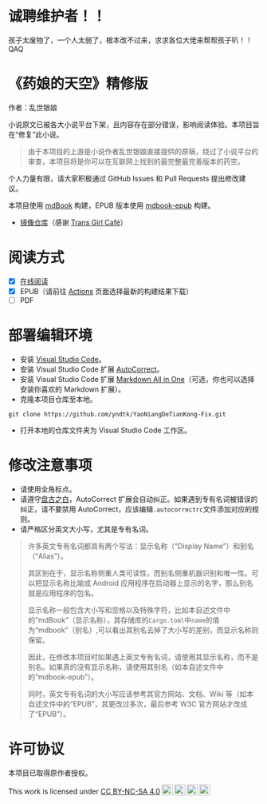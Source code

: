 # 诚聘维护者！！

孩子太废物了，一个人太弱了，根本改不过来，求求各位大佬来帮帮孩子叭！！QAQ

# 《药娘的天空》精修版

作者：乱世银娘

小说原文已被各大小说平台下架，且内容存在部分错误，影响阅读体验。本项目旨在“修复”此小说。

> 由于本项目的上游是小说作者乱世银娘直接提供的原稿，绕过了小说平台的审查，本项目将是你可以在互联网上找到的最完整最完善版本的药空。

个人力量有限，请大家积极通过 GitHub Issues 和 Pull Requests 提出修改建议。

本项目使用 [mdBook](https://github.com/rust-lang/mdBook) 构建，EPUB 版本使用 [mdbook-epub](https://github.com/Michael-F-Bryan/mdbook-epub) 构建。

- [镜像仓库](https://git.transgirl.cafe/yndtk/YaoNiangDeTianKong-Fix)（感谢 [Trans Girl Café](https://transgirl.cafe/)）

# 阅读方式

- [x] [在线阅读](https://yndtk.github.io/YaoNiangDeTianKong-Fix)
- [x] EPUB（请前往 [Actions](https://github.com/yndtk/YaoNiangDeTianKong-Fix/actions) 页面选择最新的构建结果下载）
- [ ] PDF

# 部署编辑环境

- 安装 [Visual Studio Code](https://code.visualstudio.com)。
- 安装 Visual Studio Code 扩展 [AutoCorrect](https://marketplace.visualstudio.com/items?itemName=huacnlee.autocorrect)。
- 安装 Visual Studio Code 扩展 [Markdown All in One](https://marketplace.visualstudio.com/items?itemName=yzhang.markdown-all-in-one)（可选，你也可以选择安装你喜欢的 Markdown 扩展）。
- 克隆本项目仓库至本地。

```shell
git clone https://github.com/yndtk/YaoNiangDeTianKong-Fix.git
```

- 打开本地的仓库文件夹为 Visual Studio Code 工作区。

# 修改注意事项

- 请使用全角标点。
- 请遵守[盘古之白](https://github.com/vinta/pangu.js)，AutoCorrect 扩展会自动纠正。如果遇到专有名词被错误的纠正，请不要禁用 AutoCorrect，应该编辑`.autocorrectrc`文件添加对应的规则。
- 请严格区分英文大小写，尤其是专有名词。
> 许多英文专有名词都具有两个写法：显示名称（“Display Name”）和别名（“Alias”）。
> 
> 其区别在于，显示名称侧重人类可读性，而别名侧重机器识别和唯一性。可以把显示名称比喻成 Android 应用程序在启动器上显示的名字，那么别名就是应用程序的包名。
> 
> 显示名称一般包含大小写和空格以及特殊字符，比如本自述文件中的“mdBook”（显示名称），其存储库的`Cargo.toml`中`name`的值为“mdbook”（别名）,可以看出其别名去掉了大小写的差别，而显示名称则保留。
> 
> 因此，在修改本项目时如果遇上英文专有名词，请使用其显示名称，而不是别名。如果真的没有显示名称，请使用其别名（如本自述文件中的“mdbook-epub”）。
> 
> 同时，英文专有名词的大小写应该参考其官方网站、文档、Wiki 等（如本自述文件中的“EPUB”，其更改过多次，最后参考 W3C 官方网站才改成了“EPUB”）。

# 许可协议

本项目已取得原作者授权。

<p xmlns:cc="http://creativecommons.org/ns#" >This work is licensed under <a href="http://creativecommons.org/licenses/by-nc-sa/4.0/?ref=chooser-v1" target="_blank" rel="license noopener noreferrer" style="display:inline-block;">CC BY-NC-SA 4.0<img style="height:22px!important;margin-left:3px;vertical-align:text-bottom;" src="https://mirrors.creativecommons.org/presskit/icons/cc.svg?ref=chooser-v1"><img style="height:22px!important;margin-left:3px;vertical-align:text-bottom;" src="https://mirrors.creativecommons.org/presskit/icons/by.svg?ref=chooser-v1"><img style="height:22px!important;margin-left:3px;vertical-align:text-bottom;" src="https://mirrors.creativecommons.org/presskit/icons/nc.svg?ref=chooser-v1"><img style="height:22px!important;margin-left:3px;vertical-align:text-bottom;" src="https://mirrors.creativecommons.org/presskit/icons/sa.svg?ref=chooser-v1"></a></p>

